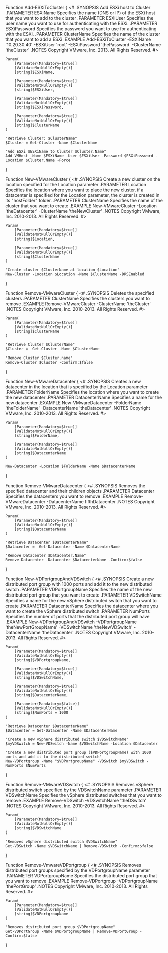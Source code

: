 Function Add-ESXiToCluster {
    <#
    .SYNOPSIS
        Add ESXi host to Cluster
    .PARAMETER ESXiName
        Specifies the name (DNS or IP) of the ESXi host that you want to add to the cluster
    .PARAMETER ESXiUser
        Specifies the user name you want to use for authenticating with the ESXi.
    .PARAMETER ESXiPassword
        Specifies the password you want to use for authenticating with the ESXi.
    .PARAMETER ClusterName
        Specifies the name of the cluster that you want to add a ESXi
    .EXAMPLE
        Add-ESXiToCluster -ESXiName '10.20.30.40' -ESXiUser 'root' -ESXiPassword 'thePassword' -ClusterName 'theCluster'
    .NOTES
        Copyright VMware, Inc. 2013.  All Rights Reserved.
    #>

    Param(
        [Parameter(Mandatory=$true)]
        [ValidateNotNullOrEmpty()]
        [string]$ESXiName,

        [Parameter(Mandatory=$true)]
        [ValidateNotNullOrEmpty()]
        [string]$ESXiUser,

        [Parameter(Mandatory=$true)]
        [ValidateNotNullOrEmpty()]
        [string]$ESXiPassword,

        [Parameter(Mandatory=$true)]
        [ValidateNotNullOrEmpty()]
        [string]$ClusterName
    )

    "Retrieve Cluster: $ClusterName"
    $Cluster = Get-Cluster -Name $ClusterName

    "Add ESXi $ESXiName to Cluster $Cluster.Name"
    Add-VMHost -Name $ESXiName -User $ESXiUser -Password $ESXiPassword -Location $Cluster.Name -Force
}

Function New-VMwareCluster {
    <#
    .SYNOPSIS
        Create a new cluster on the location specified for the Location parameter
    .PARAMETER Location
        Specifies the location where you want to place the new cluster, if a datacenter is specified for the Location parameter, the cluster is created in its "hostFolder" folder.
    .PARAMETER ClusterName
        Specifies the name of the cluster that you want to create
    .EXAMPLE
        New-VMwareCluster -Location 'theDatacenter' -ClusterName 'theNewCluster'
    .NOTES
        Copyright VMware, Inc. 2010-2013.  All Rights Reserved.
    #>

    Param(
        [Parameter(Mandatory=$true)]
        [ValidateNotNullOrEmpty()]
        [string]$Location,

        [Parameter(Mandatory=$true)]
        [ValidateNotNullOrEmpty()]
        [string]$ClusterName
    )

    "Create cluster $ClusterName at location $Location"
    New-Cluster -Location $Location -Name $ClusterName -DRSEnabled
}

Function Remove-VMwareCluster {
    <#
    .SYNOPSIS
        Deletes the specified clusters
    .PARAMETER ClusterName
        Specifies the clusters you want to remove
    .EXAMPLE
        Remove-VMwareCluster -ClusterName 'theCluster'
    .NOTES
        Copyright VMware, Inc. 2010-2013.  All Rights Reserved.
    #>

    Param(
        [Parameter(Mandatory=$true)]
        [ValidateNotNullOrEmpty()]
        [string]$ClusterName
    )

    "Retrieve Cluster $ClusterName"
    $Cluster =  Get-Cluster -Name $ClusterName

    "Remove Cluster $Cluster.name"
    Remove-Cluster $Cluster -Confirm:$false
}

Function New-VMwareDatacenter {
    <#
    .SYNOPSIS
        Creates a new datacenter in the location that is specified by the Location parameter
    .PARAMETER FolderName
        Specifies the location where you want to create the new datacenter
    .PARAMETER DatacenterName
        Specifies a name for the new datacenter
    .EXAMPLE
        New-VMwareDatacenter -FolderName 'theFolderName' -DatacenterName 'theDatacenter'
    .NOTES
        Copyright VMware, Inc. 2010-2013.  All Rights Reserved.
    #>

    Param(
        [Parameter(Mandatory=$true)]
        [ValidateNotNullOrEmpty()]
        [string]$FolderName,

        [Parameter(Mandatory=$true)]
        [ValidateNotNullOrEmpty()]
        [string]$DatacenterName
    )

    New-Datacenter -Location $FolderName -Name $DatacenterName
}

Function Remove-VMwareDatacenter {
    <#
    .SYNOPSIS
        Removes the specified datacenter and their children objects
    .PARAMETER Datacenter
        Specifies the datacenters you want to remove
    .EXAMPLE
        Remove-VMwareDatacenter -DatacenterName fifthDatacenter
    .NOTES
        Copyright VMware, Inc. 2010-2013.  All Rights Reserved.
    #>

    Param(
        [Parameter(Mandatory=$true)]
        [ValidateNotNullOrEmpty()]
        [string]$DatacenterName
    )

    "Retrieve Datacenter $DatacenterName"
    $Datacenter =  Get-Datacenter -Name $DatacenterName

    "Remove Datacenter $Datacenter.Name"
    Remove-Datacenter -Datacenter $DatacenterName -Confirm:$false
}

Function New-VDPortgroupAndVDSwitch {
    <#
    .SYNOPSIS
        Create a new distributed port group with 1000 ports and add it to the new distributed switch
    .PARAMETER VDPortgroupName
        Specifies the name of the new distributed port group that you want to create
    .PARAMETER VDSwitchName
        Specifies a name for the new vSphere distributed switch that you want to create
    .PARAMETER DatacenterName
        Specifies the datacenter where you want to create the vSphere distributed switch
    .PARAMETER NumPorts
        Specifies the number of ports that the distributed port group will have
    .EXAMPLE
        New-VDPortgroupAndVDSwitch -VDPortgroupName 'theNewPortGroupName' -VDSwitchName 'theNewVDSwitch' -DatacenterName 'theDatacenter'
    .NOTES
        Copyright VMware, Inc. 2010-2013.  All Rights Reserved.
    #>

    Param(
        [Parameter(Mandatory=$true)]
        [ValidateNotNullOrEmpty()]
        [string]$VDPortgroupName,

        [Parameter(Mandatory=$true)]
        [ValidateNotNullOrEmpty()]
        [string]$VDSwitchName,

        [Parameter(Mandatory=$true)]
        [ValidateNotNullOrEmpty()]
        [string]$DatacenterName,
        
        [Parameter(Mandatory=$false)]
        [ValidateNotNullOrEmpty()]
        [string]$NumPorts = 1000
    )

    "Retrieve Datacenter $DatacenterName"
    $Datacenter = Get-Datacenter -Name $DatacenterName

    "Create a new vSphere distributed switch $VDSwitchName"
    $myVDSwitch = New-VDSwitch -Name $VDSwitchName -Location $Datacenter

    "Create a new distributed port group ($VDPortgroupName) with 1000 ports and add it to the distributed switch"
    New-VDPortgroup -Name "$VDPortgroupName" -VDSwitch $myVDSwitch -NumPorts $NumPorts
}

Function Remove-VMwareVDSwitch {
    <#
    .SYNOPSIS
         Removes vSphere distributed switch specified by the VDSwitchName parameter
    .PARAMETER VDSwitchName
        Specifies the vSphere distributed switches that you want to remove
    .EXAMPLE
        Remove-VDSwitch -VDSwitchName 'theDSwitch'
    .NOTES
        Copyright VMware, Inc. 2010-2013.  All Rights Reserved.
    #>

    Param(
        [Parameter(Mandatory=$true)]
        [ValidateNotNullOrEmpty()]
        [string]$VDSwitchName
    )

    "Removes vSphere distributed switch $VDSwitchName"
    Get-VDSwitch -Name $VDSwitchName | Remove-VDSwitch -Confirm:$false
}

Function Remove-VmwareVDPortgroup {
    <#
    .SYNOPSIS
        Removes distributed port groups specified by the VDPortgroupName parameter
    .PARAMETER VDPortgroupName
        Specifies the distributed port group that you want to remove
    .EXAMPLE
        Remove-VDPortgroup -VDPortgroupName 'thePortGroup'
    .NOTES
        Copyright VMware, Inc. 2010-2013.  All Rights Reserved.
    #>

    Param(
        [Parameter(Mandatory=$true)]
        [ValidateNotNullOrEmpty()]
        [string]$VDPortgroupName
    )

    "Removes distributed port group $VDPortgroupName"
    Get-VDPortGroup -Name $VDPortgroupName | Remove-VDPortGroup -Confirm:$false
}

